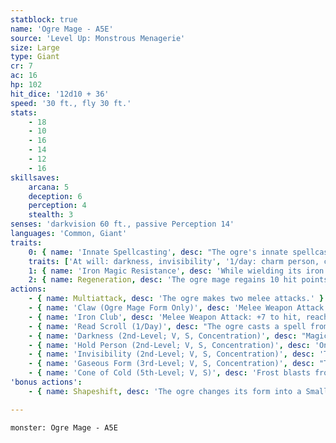 ```yaml
---
statblock: true
name: 'Ogre Mage - A5E'
source: 'Level Up: Monstrous Menagerie'
size: Large
type: Giant
cr: 7
ac: 16
hp: 102
hit_dice: '12d10 + 36'
speed: '30 ft., fly 30 ft.'
stats:
    - 18
    - 10
    - 16
    - 14
    - 12
    - 16
skillsaves:
    arcana: 5
    deception: 6
    perception: 4
    stealth: 3
senses: 'darkvision 60 ft., passive Perception 14'
languages: 'Common, Giant'
traits:
    0: { name: 'Innate Spellcasting', desc: "The ogre's innate spellcasting ability is Charisma (spell save DC 14). It can innately cast the following spells, requiring no material components:" }
    traits: ['At will: darkness, invisibility', '1/day: charm person, cone of cold, gaseous form, hold person']
    1: { name: 'Iron Magic Resistance', desc: 'While wielding its iron club, the ogre mage has advantage on saving throws against spells and magical effects. Whenever the ogre mage rolls a saving throw against a spell or magical effect, the iron club emits visible sparks even if the ogre mage is invisible.' }
    2: { name: Regeneration, desc: 'The ogre mage regains 10 hit points at the beginning of its turn as long as it has at least 1 hit point.' }
actions:
    - { name: Multiattack, desc: 'The ogre makes two melee attacks.' }
    - { name: 'Claw (Ogre Mage Form Only)', desc: 'Melee Weapon Attack: +7 to hit, reach 5 ft., one target. Hit: 11 (2d6 + 4) slashing damage.' }
    - { name: 'Iron Club', desc: 'Melee Weapon Attack: +7 to hit, reach 10 ft., one target. Hit: 17 (2d12 + 4) bludgeoning damage, or 10 (1d12 + 4) bludgeoning damage in Small or Medium form. When the ogre hits or touches a target with its club, it can end any spell on the target that was cast with a 3rd-level or lower spell slot.' }
    - { name: 'Read Scroll (1/Day)', desc: "The ogre casts a spell from a magical scroll without expending the scroll's magic." }
    - { name: 'Darkness (2nd-Level; V, S, Concentration)', desc: "Magical darkness spreads from a point within 30 feet of the ogre, filling a 15-foot-radius sphere and spreading around corners. It remains for 1 minute. A creature with darkvision can't see through this darkness, and nonmagical light can't illuminate it." }
    - { name: 'Hold Person (2nd-Level; V, S, Concentration)', desc: 'One humanoid the ogre can see within 60 feet makes a DC 14 Wisdom saving throw. On a failure, the target is paralyzed for 1 minute, repeating the saving throw at the end of each of its turns, ending the effect on a success.' }
    - { name: 'Invisibility (2nd-Level; V, S, Concentration)', desc: 'The ogre is invisible for 1 hour. The spell ends if the ogre attacks or casts a spell.' }
    - { name: 'Gaseous Form (3rd-Level; V, S, Concentration)', desc: "The ogre and its gear becomes a hovering cloud of gas for 1 hour. Its Speed is 0, and its fly speed is 30. It can't attack, use or drop objects, talk, or cast spells. It can enter another creature's space and pass through small holes and cracks but can't pass through liquid. It is resistant to nonmagical damage, has advantage on Strength, Dexterity and Constitution saving throws, and can't fall." }
    - { name: 'Cone of Cold (5th-Level; V, S)', desc: 'Frost blasts from the ogre in a 60-foot cone. Each creature in the area makes a DC 14 Constitution saving throw, taking 36 (8d8) cold damage on a failure or half damage on a success.' }
'bonus actions':
    - { name: Shapeshift, desc: 'The ogre changes its form into a Small or Medium humanoid, or back into its true form, which is a Large giant. Other than its size, its statistics are the same in each form. Its iron club, armor, and clothing change size with it. It reverts to its true form when it dies.' }

---
```

```statblock
monster: Ogre Mage - A5E
```
